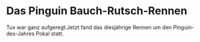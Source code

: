 # Das Pinguin Bauch-Rutsch-Rennen

Tux war ganz aufgeregt.Jetzt fand das diesjährige Rennen um den Pinguin-des-Jahres Pokal statt.
